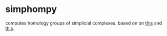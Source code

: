 # simphompy

computes homology groups of simplicial complexes. based on on [this](https://jeremykun.com/2013/04/03/homology-theory-a-primer/) and [this](http://blog.sigfpe.com/2006/08/algebraic-topology-in-haskell.html).